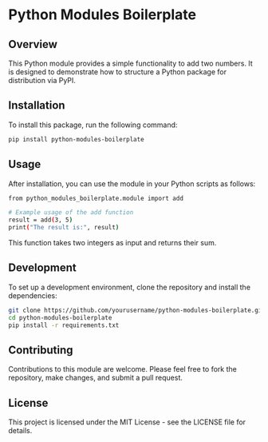 # Python Modules Boilerplate

## Overview
This Python module provides a simple functionality to add two numbers. It is designed to demonstrate how to structure a Python package for distribution via PyPI.

## Installation

To install this package, run the following command:

```bash
pip install python-modules-boilerplate
```

## Usage
After installation, you can use the module in your Python scripts as follows:

```bash
from python_modules_boilerplate.module import add

# Example usage of the add function
result = add(3, 5)
print("The result is:", result)
```
This function takes two integers as input and returns their sum.

## Development

To set up a development environment, clone the repository and install the dependencies:

```bash
git clone https://github.com/yourusername/python-modules-boilerplate.git
cd python-modules-boilerplate
pip install -r requirements.txt
```


## Contributing
Contributions to this module are welcome. Please feel free to fork the repository, make changes, and submit a pull request.

## License
This project is licensed under the MIT License - see the LICENSE file for details.


